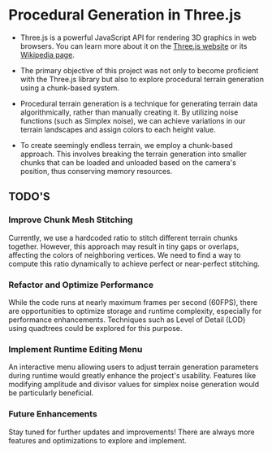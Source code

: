 # Procedural Generation in Three.js

* Three.js is a powerful JavaScript API for rendering 3D graphics in web browsers. You can learn more about it on the [Three.js website](https://threejs.org/) or its [Wikipedia page](https://en.wikipedia.org/wiki/Three.js).

* The primary objective of this project was not only to become proficient with the Three.js library but also to explore procedural terrain generation using a chunk-based system.

* Procedural terrain generation is a technique for generating terrain data algorithmically, rather than manually creating it. By utilizing noise functions (such as Simplex noise), we can achieve variations in our terrain landscapes and assign colors to each height value.

* To create seemingly endless terrain, we employ a chunk-based approach. This involves breaking the terrain generation into smaller chunks that can be loaded and unloaded based on the camera's position, thus conserving memory resources.

## TODO'S

### Improve Chunk Mesh Stitching
Currently, we use a hardcoded ratio to stitch different terrain chunks together. However, this approach may result in tiny gaps or overlaps, affecting the colors of neighboring vertices. We need to find a way to compute this ratio dynamically to achieve perfect or near-perfect stitching.

### Refactor and Optimize Performance
While the code runs at nearly maximum frames per second (60FPS), there are opportunities to optimize storage and runtime complexity, especially for performance enhancements. Techniques such as Level of Detail (LOD) using quadtrees could be explored for this purpose.

### Implement Runtime Editing Menu
An interactive menu allowing users to adjust terrain generation parameters during runtime would greatly enhance the project's usability. Features like modifying amplitude and divisor values for simplex noise generation would be particularly beneficial.

### Future Enhancements
Stay tuned for further updates and improvements! There are always more features and optimizations to explore and implement.
